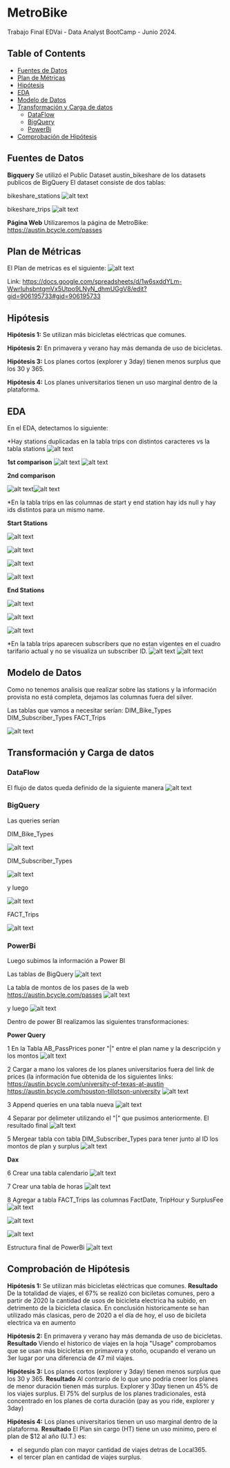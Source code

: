 # MetroBike
Trabajo Final EDVai - Data Analyst BootCamp - Junio 2024.

## Table of Contents

- [Fuentes de Datos](#fuentes-de-datos)
- [Plan de Métricas](#plan-de-métricas)
- [Hipótesis](#hipótesis)
- [EDA](#eda)
- [Modelo de Datos](#modelo-de-datos)
- [Transformación y Carga de datos](#transformación-y-carga-de-datos)
  - [DataFlow](#dataflow)
  - [BigQuery](#bigquery)
  - [PowerBi](#powerbi)
- [Comprobación de Hipótesis](#comprobación-de-hipótesis)



## Fuentes de Datos

<b>Bigquery</b>
Se utilizó el Public Dataset austin_bikeshare de los datasets publicos de BigQuery
El dataset consiste de dos tablas:

bikeshare_stations
![alt text](https://github.com/silviogs86/MetroBike/blob/4ee25795f1318c61d51307bc89ca911d865d3721/Pictures/Bronze%20Bike%20Stations.png)

bikeshare_trips
![alt text](https://github.com/silviogs86/MetroBike/blob/4ee25795f1318c61d51307bc89ca911d865d3721/Pictures/Bronze%20bike%20trips.png)

<b>Página Web</b>
Utilizaremos la página de MetroBike: https://austin.bcycle.com/passes

## Plan de Métricas
El Plan de metricas es el siguiente:
![alt text](https://github.com/silviogs86/MetroBike/blob/aab5839099565b4093da3bcc2f246618ed88e12e/Pictures/Plan%20De%20Metricas.png)

Link: https://docs.google.com/spreadsheets/d/1w6sxddYLm-WwrIuhsbntgmVx5Utpo9LNyN_dhmUGgV8/edit?gid=906195733#gid=906195733

## Hipótesis 

<b>Hipótesis 1:</b>
Se utilizan más bicicletas eléctricas que comunes.

<b>Hipótesis 2:</b>
En primavera y verano hay más demanda de uso de bicicletas.

<b>Hipótesis 3:</b>
Los planes cortos (explorer y 3day) tienen menos surplus que los 30 y 365.

<b>Hipótesis 4:</b>
Los planes universitarios tienen un uso marginal dentro de la plataforma.

## EDA 
En el EDA, detectamos lo siguiente:

*Hay stations duplicadas en la tabla trips con distintos caracteres vs la tabla stations
![alt text](https://github.com/silviogs86/MetroBike/blob/26c0f024fd26ee965ea458fcff16b93687205fc2/Pictures/BigQuery/Stations%20EDA.png)

<b>1st comparison</b>
![alt text](https://github.com/silviogs86/MetroBike/blob/26c0f024fd26ee965ea458fcff16b93687205fc2/Pictures/BigQuery/Stations%20EDA%20Results.png)
![alt text](https://github.com/silviogs86/MetroBike/blob/26c0f024fd26ee965ea458fcff16b93687205fc2/Pictures/BigQuery/Trips%20EDA%20Results.png)

<b>2nd comparison</b>

![alt text](https://github.com/silviogs86/MetroBike/blob/b03fbabcd8faf9e8298b98d9d17fb50d56794b20/Pictures/BigQuery/Trips%20EDA%20Results%202.png)![alt text](https://github.com/silviogs86/MetroBike/blob/b03fbabcd8faf9e8298b98d9d17fb50d56794b20/Pictures/BigQuery/Stations%20EDA%20Results2.png)

*En la tabla trips en las columnas de start y end station hay ids null y hay ids distintos para un mismo name.

<b>Start Stations</b>

![alt text](https://github.com/silviogs86/MetroBike/blob/a7fe356370e02588df901bf643cf738b5650ec0d/Pictures/BigQuery/Trips%20EDA%20IDs.png)

![alt text](https://github.com/silviogs86/MetroBike/blob/a7fe356370e02588df901bf643cf738b5650ec0d/Pictures/BigQuery/Trips%20ID%20EDA%20Results.png)

![alt text](https://github.com/silviogs86/MetroBike/blob/a7fe356370e02588df901bf643cf738b5650ec0d/Pictures/BigQuery/Trips%20ID%20EDA%20Results2.png)

![alt text](https://github.com/silviogs86/MetroBike/blob/a7fe356370e02588df901bf643cf738b5650ec0d/Pictures/BigQuery/Trips%20ID%20EDA%20Results3.png)

<b>End Stations</b>

![alt text](https://github.com/silviogs86/MetroBike/blob/a7fe356370e02588df901bf643cf738b5650ec0d/Pictures/BigQuery/Trips%20EDA%202%20IDs.png)

![alt text](https://github.com/silviogs86/MetroBike/blob/a7fe356370e02588df901bf643cf738b5650ec0d/Pictures/BigQuery/Trips2%20IDs%20results.png)

![alt text](https://github.com/silviogs86/MetroBike/blob/a7fe356370e02588df901bf643cf738b5650ec0d/Pictures/BigQuery/Trips2%20IDs%20results2.png)

*En la tabla trips aparecen subscribers que no estan vigentes en el cuadro tarifario actual y no se visualiza un subscriber ID.
![alt text](https://github.com/silviogs86/MetroBike/blob/6a0ffd29481e009b31aeb1939c7b01b1c2862abf/Pictures/BigQuery/Subscribers%20EDA.png)
![alt text](https://github.com/silviogs86/MetroBike/blob/b03fbabcd8faf9e8298b98d9d17fb50d56794b20/Pictures/BigQuery/Subscribers%20EDA%20Results.png)

## Modelo de Datos
Como no tenemos analisis que realizar sobre las stations y la información provista no está completa, dejamos las columnas fuera del silver.

Las tablas que vamos a necesitar serían:
DIM_Bike_Types
DIM_Subscriber_Types
FACT_Trips


![alt text](https://github.com/silviogs86/MetroBike/blob/42cb5575b212552d03a77701bc0532265ae6f9f7/Pictures/Austin-Bikes.png)

## Transformación y Carga de datos 

### DataFlow 
El flujo de datos queda definido de la siguiente manera
![alt text](https://github.com/silviogs86/MetroBike/blob/42cb5575b212552d03a77701bc0532265ae6f9f7/Pictures/Opciones%20de%20flujo.jpg)


### BigQuery 

Las queries serían

DIM_Bike_Types

![alt text](https://github.com/silviogs86/MetroBike/blob/4ee25795f1318c61d51307bc89ca911d865d3721/Pictures/Query%20For%20Bike%20Types%20Table.png)

DIM_Subscriber_Types

![alt text](https://github.com/silviogs86/MetroBike/blob/9402e965918e61647c4f01eff9ad830b8983680a/Pictures/Subscriber%20Type%20Query%20Pt.1.png)

y luego

![alt text](https://github.com/silviogs86/MetroBike/blob/42cb5575b212552d03a77701bc0532265ae6f9f7/Pictures/Subscriber%20Type%20Query%20Pt.2.png)

FACT_Trips

![alt text](https://github.com/silviogs86/MetroBike/blob/4ee25795f1318c61d51307bc89ca911d865d3721/Pictures/Query%20For%20Trips%20Table.png)


### PowerBi 

Luego subimos la información a Power BI

Las tablas de BigQuery
![alt text](https://github.com/silviogs86/MetroBike/blob/463124e913d7a2bf4a7858ece4803471f97a01aa/Pictures/BQ%20to%20PowerBI.png)

La tabla de montos de los pases de la web https://austin.bcycle.com/passes
![alt text](https://github.com/silviogs86/MetroBike/blob/463124e913d7a2bf4a7858ece4803471f97a01aa/Pictures/Web%20to%20PowerBi%20pt1.png)

y luego
![alt text](https://github.com/silviogs86/MetroBike/blob/463124e913d7a2bf4a7858ece4803471f97a01aa/Pictures/Web%20to%20PowerBi%20pt2.png)

Dentro de power BI realizamos las siguientes transformaciones:

<b>Power Query</b>

1 En la Tabla AB_PassPrices poner "|" entre el plan name y la descripción y los montos
![alt text](https://github.com/silviogs86/MetroBike/blob/3397867687742203da239e114d83f19f516036c0/Pictures/PowerBi/PowerQuery%201.png)

2 Cargar a mano los valores de los planes universitarios fuera del link de prices (la información fue obtenida de los siguientes links:
https://austin.bcycle.com/university-of-texas-at-austin
https://austin.bcycle.com/houston-tillotson-university
![alt text](https://github.com/silviogs86/MetroBike/blob/3397867687742203da239e114d83f19f516036c0/Pictures/PowerBi/PowerQuery%202.png)


3 Append queries en una tabla nueva
![alt text](https://github.com/silviogs86/MetroBike/blob/3397867687742203da239e114d83f19f516036c0/Pictures/PowerBi/PowerQuery%203.png)

4 Separar por delimeter utilizando el "|" que pusimos anteriormente. El resultado final
![alt text](https://github.com/silviogs86/MetroBike/blob/3397867687742203da239e114d83f19f516036c0/Pictures/PowerBi/PowerQuery%204.png)

5 Mergear tabla con tabla DIM_Subscriber_Types para tener junto al ID los montos de plan y surplus
![alt text](https://github.com/silviogs86/MetroBike/blob/3397867687742203da239e114d83f19f516036c0/Pictures/PowerBi/PowerQuery%205.png)

<b>Dax</b>

6 Crear una tabla calendario
![alt text](https://github.com/silviogs86/MetroBike/blob/3397867687742203da239e114d83f19f516036c0/Pictures/PowerBi/Dax%206.png)

7 Crear una tabla de horas
![alt text](https://gitshub.com/silviogs86/MetroBike/blob/3397867687742203da239e114d83f19f516036c0/Pictures/PowerBi/Dax%207.png)

8 Agregar a tabla FACT_Trips las columnas FactDate, TripHour y SurplusFee
![alt text](https://github.com/silviogs86/MetroBike/blob/3397867687742203da239e114d83f19f516036c0/Pictures/PowerBi/Dax%208a.png)

![alt text](https://github.com/silviogs86/MetroBike/blob/3397867687742203da239e114d83f19f516036c0/Pictures/PowerBi/Dax%208b.png)

![alt text](https://github.com/silviogs86/MetroBike/blob/3397867687742203da239e114d83f19f516036c0/Pictures/PowerBi/Dax%208c.png)

Estructura final de PowerBi
![alt text](https://github.com/silviogs86/MetroBike/blob/3397867687742203da239e114d83f19f516036c0/Pictures/PowerBi/Estructura%20PBI.png)

## Comprobación de Hipótesis
<b>Hipótesis 1:</b>
Se utilizan más bicicletas eléctricas que comunes.
<b>Resultado</b>
De la totalidad de viajes, el 67% se realizó con biciletas comunes, pero a partir de 2020 la cantidad de usos de bicicleta electrica ha subido, en detrimento de la bicicleta clasica. En conclusión historicamente se han utilizado más clasicas, pero de 2020 a el día de hoy, el uso de bicileta electrica va en aumento

<b>Hipótesis 2:</b>
En primavera y verano hay más demanda de uso de bicicletas.
<b>Resultado</b>
Viendo el historico de viajes en la hoja "Usage" comprobamos que se usan más bicicletas en primavera y otoño, ocupando el verano un 3er lugar por una diferencia de 47 mil viajes.

<b>Hipótesis 3:</b>
Los planes cortos (explorer y 3day) tienen menos surplus que los 30 y 365.
<b>Resultado</b>
Al contrario de lo que uno podría creer los planes de menor duración tienen más surplus. Explorer y 3Day tienen un 45% de los viajes surplus. El 75% del surplus de los planes tradicionales, está concentrado en los planes de corta duración (pay as you ride, explorer y 3day)

<b>Hipótesis 4:</b>
Los planes universitarios tienen un uso marginal dentro de la plataforma.
<b>Resultado</b>
El Plan sin cargo (HT) tiene un uso minimo, pero el plan de $12 al año (U.T.) es:
- el segundo plan con mayor cantidad de viajes detras de Local365.
- el tercer plan en cantidad de viajes surplus.
